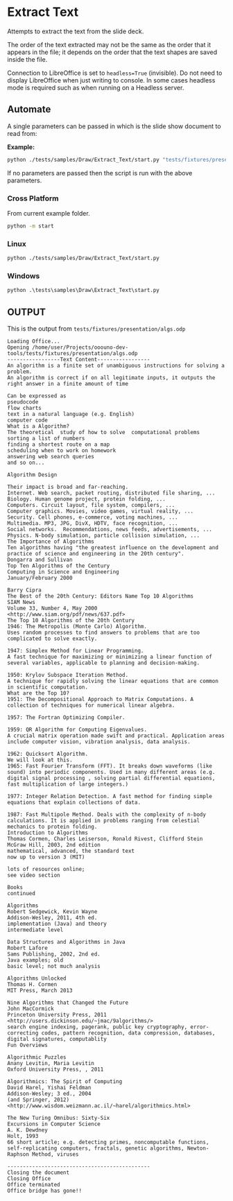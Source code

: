 # Extract Text

Attempts to extract the text from the slide deck.

The order of the text extracted may not be the same as the order
that it appears in the file; it depends on the order that the text shapes are saved inside the file.

Connection to LibreOffice is set to `headless=True` (invisible).
Do not need to display LibreOffice when just writing to console.
In some cases headless mode is required such as when running on a Headless server.

## Automate

A single parameters can be passed in which is the slide show document to read from:

**Example:**

```sh
python ./tests/samples/Draw/Extract_Text/start.py "tests/fixtures/presentation/algs.odp"
```

If no parameters are passed then the script is run with the above parameters.

### Cross Platform

From current example folder.

```sh
python -m start
```

### Linux

```sh
python ./tests/samples/Draw/Extract_Text/start.py
```

### Windows

```ps
python .\tests\samples\Draw\Extract_Text\start.py
```

## OUTPUT

This is the output from `tests/fixtures/presentation/algs.odp`

```text
Loading Office...
Opening /home/user/Projects/ooouno-dev-tools/tests/fixtures/presentation/algs.odp
-----------------Text Content-----------------
An algorithm is a finite set of unambiguous instructions for solving a problem.
An algorithm is correct if on all legitimate inputs, it outputs the right answer in a finite amount of time

Can be expressed as
pseudocode
flow charts
text in a natural language (e.g. English)
computer code
What is a Algorithm?
The theoretical  study of how to solve  computational problems
sorting a list of numbers
finding a shortest route on a map
scheduling when to work on homework
answering web search queries
and so on...

Algorithm Design

Their impact is broad and far-reaching.
Internet. Web search, packet routing, distributed file sharing, ...
Biology. Human genome project, protein folding, ...
Computers. Circuit layout, file system, compilers, ...
Computer graphics. Movies, video games, virtual reality, ...
Security. Cell phones, e-commerce, voting machines, ...
Multimedia. MP3, JPG, DivX, HDTV, face recognition, ...
Social networks.  Recommendations, news feeds, advertisements, ...
Physics. N-body simulation, particle collision simulation, ...
The Importance of Algorithms
Ten algorithms having "the greatest influence on the development and practice of science and engineering in the 20th century".
Dongarra and Sullivan
Top Ten Algorithms of the Century
Computing in Science and Engineering
January/February 2000

Barry Cipra
The Best of the 20th Century: Editors Name Top 10 Algorithms
SIAM News
Volume 33, Number 4, May 2000
<http://www.siam.org/pdf/news/637.pdf>
The Top 10 Algorithms of the 20th Century
1946: The Metropolis (Monte Carlo) Algorithm.
Uses random processes to find answers to problems that are too complicated to solve exactly.

1947: Simplex Method for Linear Programming.
A fast technique for maximizing or minimizing a linear function of several variables, applicable to planning and decision-making.

1950: Krylov Subspace Iteration Method.
A technique for rapidly solving the linear equations that are common in scientific computation.
What are the Top 10?
1951: The Decompositional Approach to Matrix Computations. A collection of techniques for numerical linear algebra.

1957: The Fortran Optimizing Compiler.

1959: QR Algorithm for Computing Eigenvalues.
A crucial matrix operation made swift and practical. Application areas include computer vision, vibration analysis, data analysis.

1962: Quicksort Algorithm.
We will look at this.
1965: Fast Fourier Transform (FFT). It breaks down waveforms (like sound) into periodic components. Used in many different areas (e.g. digital signal processing , solving partial differential equations, fast multiplication of large integers.)

1977: Integer Relation Detection. A fast method for finding simple equations that explain collections of data.

1987: Fast Multipole Method. Deals with the complexity of n-body calculations. It is applied in problems ranging from celestial mechanics to protein folding.
Introduction to Algorithms
Thomas Cormen, Charles Leiserson, Ronald Rivest, Clifford Stein
McGraw Hill, 2003, 2nd edition
mathematical, advanced, the standard text
now up to version 3 (MIT)

lots of resources online;
see video section

Books
continued

Algorithms
Robert Sedgewick, Kevin Wayne
Addison-Wesley, 2011, 4th ed.
implementation (Java) and theory
intermediate level

Data Structures and Algorithms in Java
Robert Lafore
Sams Publishing, 2002, 2nd ed.
Java examples; old
basic level; not much analysis

Algorithms Unlocked
Thomas H. Cormen
MIT Press, March 2013

Nine Algorithms that Changed the Future
John MacCormick
Princeton University Press, 2011
<http://users.dickinson.edu/~jmac/9algorithms/>
search engine indexing, pagerank, public key cryptography, error-correcting codes, pattern recognition, data compression, databases, digital signatures, computablity
Fun Overviews

Algorithmic Puzzles
Anany Levitin, Maria Levitin
Oxford University Press, , 2011

Algorithmics: The Spirit of Computing
David Harel, Yishai Feldman
Addison-Wesley; 3 ed., 2004
(and Springer, 2012)
<http://www.wisdom.weizmann.ac.il/~harel/algorithmics.html>

The New Turing Omnibus: Sixty-Six
Excursions in Computer Science
A. K. Dewdney
Holt, 1993
66 short article; e.g. detecting primes, noncomputable functions, self-replicating computers, fractals, genetic algorithms, Newton-Raphson Method, viruses

----------------------------------------------
Closing the document
Closing Office
Office terminated
Office bridge has gone!!
```
